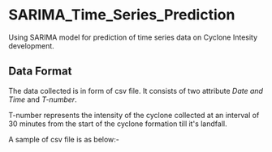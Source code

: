 # SARIMA_Time_Series_Prediction
Using SARIMA model for prediction of time series data on Cyclone Intesity development. 

## Data Format
The data collected is in form of csv file. It consists of two attribute _Date and Time_ and _T-number_. 

T-number represents the intensity of the cyclone collected at an interval of 30 minutes from the start of the cyclone formation till it's landfall.  

A sample of csv file is as below:- 
